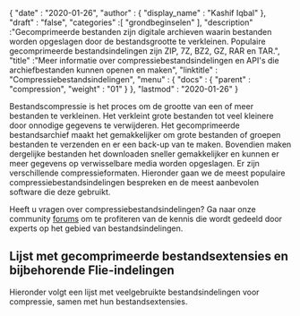 {
  "date" : "2020-01-26",
  "author" : {
    "display_name" : "Kashif Iqbal"
},
  "draft" : "false",
  "categories" :[ "grondbeginselen" ],
  "description" :"Gecomprimeerde bestanden zijn digitale archieven waarin bestanden worden opgeslagen door de bestandsgrootte te verkleinen. Populaire gecomprimeerde bestandsindelingen zijn ZIP, 7Z, BZ2, GZ, RAR en TAR.",
  "title" :"Meer informatie over compressiebestandsindelingen en API's die archiefbestanden kunnen openen en maken",
  "linktitle" : "Compressiebestandsindelingen",
  "menu" : {
    "docs" : {
      "parent" : "compression",
      "weight" : "01"
}
},
  "lastmod" : "2020-01-26"
}

Bestandscompressie is het proces om de grootte van een of meer bestanden te verkleinen. Het verkleint grote bestanden tot veel kleinere door onnodige gegevens te verwijderen. Het gecomprimeerde bestandsarchief maakt het gemakkelijker om grote bestanden of groepen bestanden te verzenden en er een back-up van te maken. Bovendien maken dergelijke bestanden het downloaden sneller gemakkelijker en kunnen er meer gegevens op verwisselbare media worden opgeslagen. Er zijn verschillende compressieformaten. Hieronder gaan we de meest populaire compressiebestandsindelingen bespreken en de meest aanbevolen software die deze gebruikt.

Heeft u vragen over compressiebestandsindelingen? Ga naar onze community [forums](https://forum.fileformat.com/c/compression) om te profiteren van de kennis die wordt gedeeld door experts op het gebied van bestandsindelingen.

## Lijst met gecomprimeerde bestandsextensies en bijbehorende Flie-indelingen

Hieronder volgt een lijst met veelgebruikte bestandsindelingen voor compressie, samen met hun bestandsextensies.

